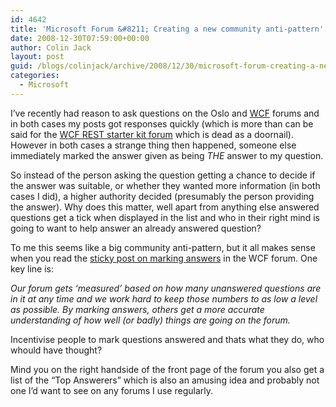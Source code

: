 ```yaml
---
id: 4642
title: 'Microsoft Forum &#8211; Creating a new community anti-pattern'
date: 2008-12-30T07:59:00+00:00
author: Colin Jack
layout: post
guid: /blogs/colinjack/archive/2008/12/30/microsoft-forum-creating-a-new-community-anti-pattern.aspx
categories:
  - Microsoft
---
```

I&#8217;ve recently had reason to ask questions on the Oslo and [WCF](http://social.msdn.microsoft.com/Forums/en-US/wcf/threads/) forums and in both cases my posts got responses quickly (which is more than can be said for the [WCF REST starter kit forum](http://forums.asp.net/1180.aspx) which is dead as a doornail). However in both cases a strange thing then happened, someone else immediately&nbsp;marked the answer given as being _THE_ answer to my question.

So instead of the person asking the question getting a chance to decide if the answer was suitable, or whether they wanted more information (in both cases I did), a higher authority decided (presumably the person providing the answer). Why does this matter, well apart from anything else&nbsp;answered questions get a tick when displayed in the list and who in their right mind is going to want to help answer an already answered question?

To me this seems like a big community anti-pattern, but it all makes sense when you read the [sticky post on marking answers](http://social.msdn.microsoft.com/Forums/en-US/wcf/thread/401a101c-8518-48e6-9c9c-771f36ceae1e) in the WCF forum. One key line is:

_Our forum gets &#8216;measured&#8217; based on how many unanswered questions are in it at any time and we work hard to keep those numbers to as low a level as possible. By marking answers, others get a more accurate understanding of how well (or badly) things are going on the forum._

Incentivise people to mark questions answered and thats what they do, who whould have thought? 

Mind you on the right&nbsp;handside of the&nbsp;front page of the&nbsp;forum you also get a list of the &#8220;Top Answerers&#8221; which is also an amusing idea and probably not one I&#8217;d want to see on any forums I use regularly.